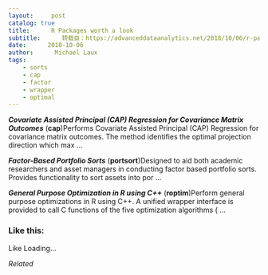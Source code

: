 ```yaml
---
layout:     post
catalog: true
title:      R Packages worth a look
subtitle:      转载自：https://advanceddataanalytics.net/2018/10/06/r-packages-worth-a-look-1294/
date:      2018-10-06
author:      Michael Laux
tags:
    - sorts
    - cap
    - factor
    - wrapper
    - optimal
---
```


***Covariate Assisted Principal (CAP) Regression for Covariance Matrix Outcomes*** (**cap**)Performs Covariate Assisted Principal (CAP) Regression for covariance matrix outcomes. The method identifies the optimal projection direction which max …

***Factor-Based Portfolio Sorts*** (**portsort**)Designed to aid both academic researchers and asset managers in conducting factor based portfolio sorts. Provides functionality to sort assets into por …

***General Purpose Optimization in R using C++*** (**roptim**)Perform general purpose optimizations in R using C++. A unified wrapper interface is provided to call C functions of the five optimization algorithms ( …





### Like this:

Like Loading...


*Related*

